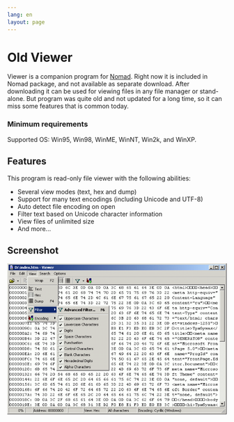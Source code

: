 ```yaml
---
lang: en
layout: page
---
```

# Old Viewer

Viewer is a companion program for [Nomad](/en/old-nomad). Right now it is included in Nomad package, and not available as separate download. After downloading it can be used for viewing files in any file manager or stand-alone. But program was quite old and not updated for a long time, so it can miss some features that is common today.

### Minimum requirements

Supported OS: Win95, Win98, WinME, WinNT, Win2k, and WinXP.

## Features

This program is read-only file viewer with the following abilities:

- Several view modes (text, hex and dump)
- Support for many text encodings (including Unicode and UTF-8)
- Auto detect file encoding on open
- Filter text based on Unicode character information
- View files of unlimited size
- And more...

## Screenshot

![Screenshot](/assets/images/old-viewer-shot.png)
